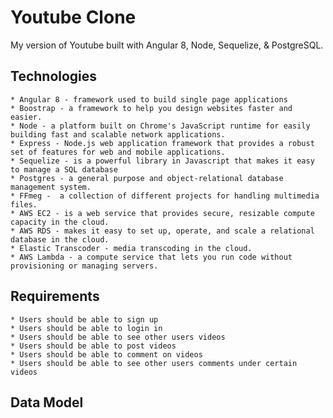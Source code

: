 # Youtube Clone

My version of Youtube built with Angular 8, Node, Sequelize, & PostgreSQL.


## Technologies
    * Angular 8 - framework used to build single page applications
    * Boostrap - a framework to help you design websites faster and easier.
    * Node - a platform built on Chrome's JavaScript runtime for easily building fast and scalable network applications.
    * Express - Node.js web application framework that provides a robust set of features for web and mobile applications.
    * Sequelize - is a powerful library in Javascript that makes it easy to manage a SQL database
    * Postgres - a general purpose and object-relational database management system.
    * FFmeg -  a collection of different projects for handling multimedia files.
    * AWS EC2 - is a web service that provides secure, resizable compute capacity in the cloud. 
    * AWS RDS - makes it easy to set up, operate, and scale a relational database in the cloud.
    * Elastic Transcoder - media transcoding in the cloud.
    * AWS Lambda - a compute service that lets you run code without provisioning or managing servers. 


## Requirements
    * Users should be able to sign up
    * Users should be able to login in 
    * Users should be able to see other users videos
    * Users should be able to post videos
    * Users should be able to comment on videos
    * Users should be able to see other users comments under certain videos


## Data Model